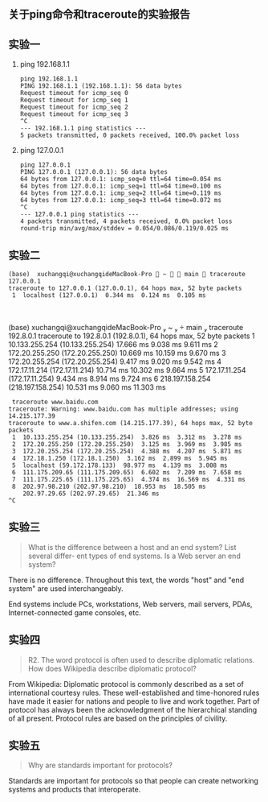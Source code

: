 ## 关于ping命令和traceroute的实验报告

## 实验一 

1. ping 192.168.1.1

   ```
   ping 192.168.1.1
   PING 192.168.1.1 (192.168.1.1): 56 data bytes
   Request timeout for icmp_seq 0
   Request timeout for icmp_seq 1
   Request timeout for icmp_seq 2
   Request timeout for icmp_seq 3
   ^C
   --- 192.168.1.1 ping statistics ---
   5 packets transmitted, 0 packets received, 100.0% packet loss
   ```

2. ping 127.0.0.1

   ```
   ping 127.0.0.1
   PING 127.0.0.1 (127.0.0.1): 56 data bytes
   64 bytes from 127.0.0.1: icmp_seq=0 ttl=64 time=0.054 ms
   64 bytes from 127.0.0.1: icmp_seq=1 ttl=64 time=0.100 ms
   64 bytes from 127.0.0.1: icmp_seq=2 ttl=64 time=0.119 ms
   64 bytes from 127.0.0.1: icmp_seq=3 ttl=64 time=0.072 ms
   ^C
   --- 127.0.0.1 ping statistics ---
   4 packets transmitted, 4 packets received, 0.0% packet loss
   round-trip min/avg/max/stddev = 0.054/0.086/0.119/0.025 ms
   ```

## 实验二

	(base)  xuchangqi@xuchangqideMacBook-Pro  ~   main  traceroute 127.0.0.1
	traceroute to 127.0.0.1 (127.0.0.1), 64 hops max, 52 byte packets
	 1  localhost (127.0.0.1)  0.344 ms  0.124 ms  0.105 ms


​	 
​	 
	(base)  xuchangqi@xuchangqideMacBook-Pro  ~   main  traceroute 192.8.0.1
	traceroute to 192.8.0.1 (192.8.0.1), 64 hops max, 52 byte packets
	 1  10.133.255.254 (10.133.255.254)  17.666 ms  9.038 ms  9.611 ms
	 2  172.20.255.250 (172.20.255.250)  10.669 ms  10.159 ms  9.670 ms
	 3  172.20.255.254 (172.20.255.254)  9.417 ms  9.020 ms  9.542 ms
	 4  172.17.11.214 (172.17.11.214)  10.714 ms  10.302 ms  9.664 ms
	 5  172.17.11.254 (172.17.11.254)  9.434 ms  8.914 ms  9.724 ms
	 6  218.197.158.254 (218.197.158.254)  10.531 ms  9.060 ms  11.303 ms
	 
	 traceroute www.baidu.com
	traceroute: Warning: www.baidu.com has multiple addresses; using 14.215.177.39
	traceroute to www.a.shifen.com (14.215.177.39), 64 hops max, 52 byte packets
	 1  10.133.255.254 (10.133.255.254)  3.826 ms  3.312 ms  3.278 ms
	 2  172.20.255.250 (172.20.255.250)  3.125 ms  3.969 ms  3.985 ms
	 3  172.20.255.254 (172.20.255.254)  4.388 ms  4.207 ms  5.871 ms
	 4  172.18.1.250 (172.18.1.250)  3.162 ms  2.899 ms  5.945 ms
	 5  localhost (59.172.178.133)  98.977 ms  4.139 ms  3.008 ms
	 6  111.175.209.65 (111.175.209.65)  6.602 ms  7.209 ms  7.658 ms
	 7  111.175.225.65 (111.175.225.65)  4.374 ms  16.569 ms  4.331 ms
	 8  202.97.98.210 (202.97.98.210)  18.953 ms  18.505 ms
	    202.97.29.65 (202.97.29.65)  21.346 ms
	^C

## 实验三

>  What is the difference between a host and an end system? List several differ- ent types of end systems. Is a Web server an end system?

There is no difference. Throughout this text, the words "host" and "end system" are used interchangeably. 

End systems include PCs, workstations, Web servers, mail servers, PDAs, Internet-connected game consoles, etc.

## 实验四

> R2. The word protocol is often used to describe diplomatic relations. How does Wikipedia describe diplomatic protocol?

From Wikipedia: Diplomatic protocol is commonly described as a set of international courtesy rules. These well-established and time-honored rules have made it easier for nations and people to live and work together. Part of protocol has always been the acknowledgment of the hierarchical standing of all present. Protocol rules are based on the principles of civility.

## 实验五

> Why are standards important for protocols?

Standards are important for protocols so that people can create networking systems and products that interoperate.







